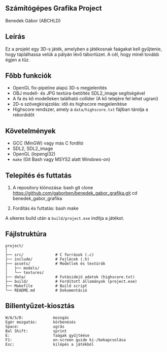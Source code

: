 ## Számítógépes Grafika Project
Benedek Gábor (ABCHLD)

## Leírás
Ez a projekt egy 3D-s játék, amelyben a játékosnak faágakat kell gyűjtenie, hogy táplálhassa velük a pályán lévő tábortüzet.
A cél, hogy minél tovább égjen a tűz.

## Főbb funkciók
- OpenGL fix-pipeline alapú 3D-s megjelenítés
- OBJ modell- és JPG textúra-betöltés SDL2_image segítségével
- A fa és kő modelleken található collider (A kő tetejére fel lehet ugrani)
- 2D-s szövegkirajzolás: idő és highscore megjelenítése
- Highscore rendszer, amely a `data/highscore.txt` fájlban tárolja a rekordidőt

## Követelmények
- GCC (MinGW) vagy más C fordító
- SDL2, SDL2_image
- OpenGL (lopengl32)
- `make` (Git Bash vagy MSYS2 alatt Windows-on)

## Telepítés és futtatás

1. A repository klónozása:
bash
   git clone https://github.com/gaborben/benedek_gabor_grafika.git
   cd benedek_gabor_grafika

2. Fordítás és futtatás:
bash
   make

A sikeres build után a `build/project.exe` indítja a játékot.

## Fájlstruktúra

```text
project/
│
├── src/              # C források (.c)
├── include/          # Fejlécek (.h)
├── assets/           # Modellek és textúrák
│   ├── models/
│   └── textures/
├── data/             # Futásidejű adatok (highscore.txt)
├── build/            # Fordított állományok (project.exe)
├── Makefile          # Build script
└── README.md         # Dokumentáció

```
## Billentyűzet-kiosztás
```text
W/A/S/D:             mozogás
Egér mozgatás:       körbenézés
Space:               ugrás
Bal Shift:           sprint
E:                   faágak gyűjtéése
F1:                  on-screen guide ki-/bekapcsolása
Esc:                 kilépés a játékból
